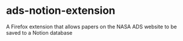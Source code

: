 # ads-notion-extension
A Firefox extension that allows papers on the NASA ADS website to be saved to a Notion database
